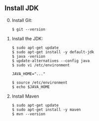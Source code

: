 ## Install JDK

0. Install Git:

    ```command
    $ git --version
    ```

1. Install the JDK:

    ```command
    $ sudo apt-get update
    $ sudo apt-get install -y default-jdk
    $ java -version
    $ update-alternatives --config java
    $ sudo vi /etc/environment
    
    JAVA_HOME="..."
    
    $ source /etc/environment
    $ echo $JAVA_HOME
    ```
2. Install Maven

    ```command
    $ sudo apt-get update
    $ sudo apt-get install -y maven
    $ mvn --version
    ```
